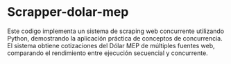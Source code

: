 # Scrapper-dolar-mep
Este codigo implementa un sistema de scraping web concurrente utilizando Python, demostrando la aplicación práctica de conceptos de concurrencia. El sistema obtiene cotizaciones del Dólar MEP de múltiples fuentes web, comparando el rendimiento entre ejecución secuencial y concurrente.
